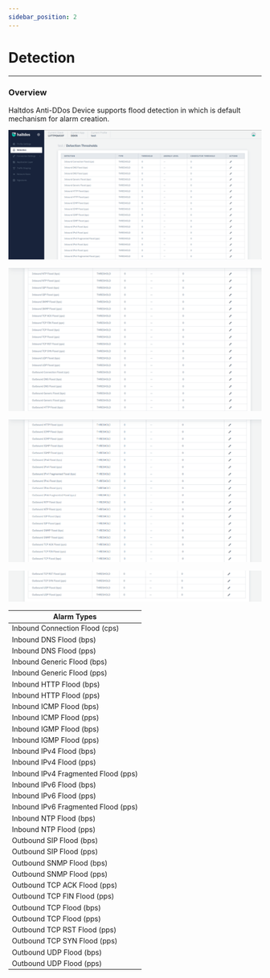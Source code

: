 ```yaml
---
sidebar_position: 2
---
```


# Detection

---
### Overview 
Haltdos Anti-DDos Device supports flood detection in which is default mechanism for alarm creation.

![ddos_detection_alaram_type](/img/ddos/v2/detection.png)

![ddos_detection_alaram_type](/img/ddos/v2/detection1.png)

![ddos_detection_alaram_type](/img/ddos/v2/detection2.png)

![ddos_detection_alaram_type](/img/ddos/v2/detection3.png)

| Alarm Types                         |
|--------------------------------------|
| Inbound Connection Flood (cps)       |
| Inbound DNS Flood (bps)              |
| Inbound DNS Flood (pps)              |
| Inbound Generic Flood (bps)          |
| Inbound Generic Flood (pps)          |
| Inbound HTTP Flood (bps)             |
| Inbound HTTP Flood (pps)             |
| Inbound ICMP Flood (bps)             |
| Inbound ICMP Flood (pps)             |
| Inbound IGMP Flood (bps)             |
| Inbound IGMP Flood (pps)             |
| Inbound IPv4 Flood (bps)             |
| Inbound IPv4 Flood (pps)             |
| Inbound IPv4 Fragmented Flood (pps)  |
| Inbound IPv6 Flood (bps)             |
| Inbound IPv6 Flood (pps)             |
| Inbound IPv6 Fragmented Flood (pps)  |
| Inbound NTP Flood (bps)              |
| Inbound NTP Flood (pps)              |
| Outbound SIP Flood (bps)             |
| Outbound SIP Flood (pps)             |
| Outbound SNMP Flood (bps)            |
| Outbound SNMP Flood (pps)            |
| Outbound TCP ACK Flood (pps)         |
| Outbound TCP FIN Flood (pps)         |
| Outbound TCP Flood (bps)             |
| Outbound TCP Flood (pps)             |
| Outbound TCP RST Flood (pps)         |
| Outbound TCP SYN Flood (pps)         |
| Outbound UDP Flood (bps)             |
| Outbound UDP Flood (pps)             |